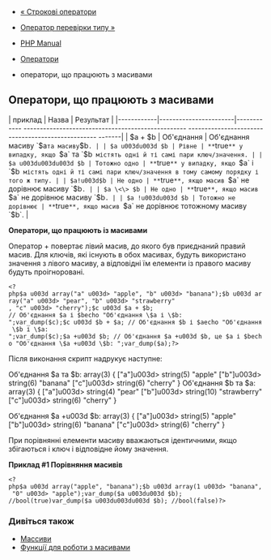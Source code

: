 - [« Строкові оператори](language.operators.string.md)
- [Оператор перевірки типу »](language.operators.type.md)

- [PHP Manual](index.md)
- [Оператори](language.operators.md)
- оператори, що працюють з масивами

## Оператори, що працюють з масивами

| приклад | Назва | Результат |
|------------|-----------------------|------------ -------------------------------------------------- -------------------------------------------------- -------|
| $a + $b | Об'єднання | Об'єднання масиву `$a` та масиву `$b`. |
| $a u003du003d $b | Рівне | **`true`** у випадку, якщо `$a` та `$b` містять одні й ті самі пари ключ/значення. |
| $a u003du003du003d $b | Тотожно одно | **`true`** у випадку, якщо `$a` і `$b` містять одні й ті самі пари ключ/значення в тому самому порядку і того ж типу. |
| $a!u003d$b | Не одно | **`true`**, якщо масив `$a` не дорівнює масиву `$b`. |
| $a \<\> $b | Не одно | **`true`**, якщо масив `$a` не дорівнює масиву `$b`. |
| $a !u003du003d $b | Тотожно не дорівнює | **`true`**, якщо масив `$a` не дорівнює тотожному масиву `$b`. |

**Оператори, що працюють із масивами**

Оператор + повертає лівий масив, до якого був приєднаний правий
масив. Для ключів, які існують в обох масивах, будуть
використано значення з лівого масиву, а відповідні їм елементи
із правого масиву будуть проігноровані.

` <?php$a u003d array("a" u003d> "apple", "b" u003d> "banana");$b u003d array("a" u003d> "pear", "b" u003d> "strawberry" , "c" u003d> "cherry");$c u003d $a + $b; // Об'єднання $a і $becho "Об'єднання \$a і \$b:
";var_dump($c);$c u003d $b + $a; // Об'єднання $b і $aecho "Об'єднання \$b і \$a:
";var_dump($c);$a +u003d $b; // Об'єднання $a +u003d $b, це $a і $becho "Об'єднання \$a +u003d \$b:
";var_dump($a);?> `

Після виконання скрипт надрукує наступне:

Об'єднання $a та $b:
array(3) {
["a"]u003d>
string(5) "apple"
["b"]u003d>
string(6) "banana"
["c"]u003d>
string(6) "cherry"
}
Об'єднання $b та $a:
array(3) {
["a"]u003d>
string(4) "pear"
["b"]u003d>
string(10) "strawberry"
["c"]u003d>
string(6) "cherry"
}

Об'єднання $a +u003d $b:
array(3) {
["a"]u003d>
string(5) "apple"
["b"]u003d>
string(6) "banana"
["c"]u003d>
string(6) "cherry"
}

При порівнянні елементи масиву вважаються ідентичними, якщо збігаються і
ключ і відповідне йому значення.

**Приклад #1 Порівняння масивів**

` <?php$a u003d array("apple", "banana");$b u003d array(1 u003d> "banana", "0" u003d> "apple");var_dump($a u003du003d $b); //bool(true)var_dump($a u003du003du003d $b); //bool(false)?> `

### Дивіться також

- [Массиви](language.types.array.md)
- [Функції для роботи з масивами](ref.array.md)
